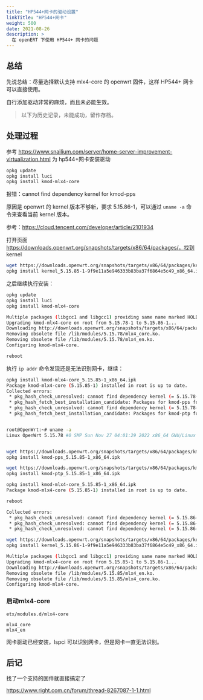 ```yaml
---
title: "HP544+网卡的驱动设置"
linkTitle: "HP544+网卡"
weight: 500
date: 2021-08-26
description: >
  在 openERT 下使用 HP544+ 网卡的问题
---
```


## 总结

先说总结：尽量选择默认支持 mlx4-core 的 openwrt 固件，这样 HP544+ 网卡可以直接使用。

自行添加驱动非常的麻烦，而且未必能生效。

> 以下为历史记录，未能成功，留作存档。

## 处理过程

参考 https://www.snailium.com/server/home-server-improvement-virtualization.html 为 hp544+网卡安装驱动

```bash
opkg update
opkg install luci
opkg install kmod-mlx4-core
```

报错：cannot find dependency kernel for kmod-pps

原因是 openwrt 的 kernel 版本不够新，要求 5.15.86-1，可以通过 `uname -a`  命令来查看当前 kernel 版本。


参考：https://cloud.tencent.com/developer/article/2101934

打开页面 https://downloads.openwrt.org/snapshots/targets/x86/64/packages/，找到 kernel 


```bash
wget https://downloads.openwrt.org/snapshots/targets/x86/64/packages/kernel_5.15.85-1-9f9e11a5e946333b83ba37f6864e5c49_x86_64.ipk
opkg install kernel_5.15.85-1-9f9e11a5e946333b83ba37f6864e5c49_x86_64.ipk
```

之后继续执行安装：

```bash
opkg update
opkg install luci
opkg install kmod-mlx4-core

Multiple packages (libgcc1 and libgcc1) providing same name marked HOLD or PREFER. Using latest.
Upgrading kmod-mlx4-core on root from 5.15.78-1 to 5.15.86-1...
Downloading http://downloads.openwrt.org/snapshots/targets/x86/64/packages/kmod-mlx4-core_5.15.86-1_x86_64.ipk
Removing obsolete file /lib/modules/5.15.78/mlx4_core.ko.
Removing obsolete file /lib/modules/5.15.78/mlx4_en.ko.
Configuring kmod-mlx4-core.

reboot
```

执行 `ip addr` 命令发现还是无法识别网卡，继续：

```bash
opkg install kmod-mlx4-core_5.15.85-1_x86_64.ipk
Package kmod-mlx4-core (5.15.85-1) installed in root is up to date.
Collected errors:
 * pkg_hash_check_unresolved: cannot find dependency kernel (= 5.15.78-1-32cd5cb5ee6845016feef0041546326a) for kmod-pps
 * pkg_hash_fetch_best_installation_candidate: Packages for kmod-pps found, but incompatible with the architectures configured
 * pkg_hash_check_unresolved: cannot find dependency kernel (= 5.15.78-1-32cd5cb5ee6845016feef0041546326a) for kmod-ptp
 * pkg_hash_fetch_best_installation_candidate: Packages for kmod-ptp found, but incompatible with the architectures configured


root@OpenWrt:~# uname -a
Linux OpenWrt 5.15.78 #0 SMP Sun Nov 27 04:01:29 2022 x86_64 GNU/Linux


wget https://downloads.openwrt.org/snapshots/targets/x86/64/packages/kmod-pps_5.15.85-1_x86_64.ipk
opkg install kmod-pps_5.15.85-1_x86_64.ipk

wget https://downloads.openwrt.org/snapshots/targets/x86/64/packages/kmod-ptp_5.15.85-1_x86_64.ipk
opkg install kmod-ptp_5.15.85-1_x86_64.ipk

opkg install kmod-mlx4-core_5.15.85-1_x86_64.ipk
Package kmod-mlx4-core (5.15.85-1) installed in root is up to date.

reboot
```



```bash
Collected errors:
 * pkg_hash_check_unresolved: cannot find dependency kernel (= 5.15.86-1-9f9e11a5e946333b83ba37f6864e5c49) for kmod-pps
 * pkg_hash_check_unresolved: cannot find dependency kernel (= 5.15.86-1-9f9e11a5e946333b83ba37f6864e5c49) for kmod-ptp
 * pkg_hash_check_unresolved: cannot find dependency kernel (= 5.15.86-1-9f9e11a5e946333b83ba37f6864e5c49) for kmod-mlx4-core

wget https://downloads.openwrt.org/snapshots/targets/x86/64/packages/kernel_5.15.86-1-9f9e11a5e946333b83ba37f6864e5c49_x86_64.ipk
opkg install kernel_5.15.86-1-9f9e11a5e946333b83ba37f6864e5c49_x86_64.ipk

Multiple packages (libgcc1 and libgcc1) providing same name marked HOLD or PREFER. Using latest.
Upgrading kmod-mlx4-core on root from 5.15.85-1 to 5.15.86-1...
Downloading http://downloads.openwrt.org/snapshots/targets/x86/64/packages/kmod-mlx4-core_5.15.86-1_x86_64.ipk
Removing obsolete file /lib/modules/5.15.85/mlx4_en.ko.
Removing obsolete file /lib/modules/5.15.85/mlx4_core.ko.
Configuring kmod-mlx4-core.
```


### 启动mlx4-core


`etx/modules.d/mlx4-core`

```properties
mlx4_core
mlx4_en
```

网卡驱动已经安装，lspci 可以识别网卡，但是网卡一直无法识别。

## 后记

找了一个支持的固件就直接搞定了

https://www.right.com.cn/forum/thread-8267087-1-1.html

